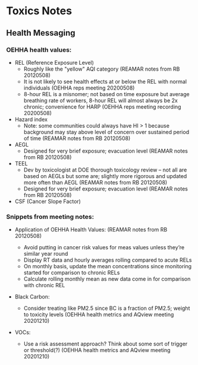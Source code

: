 # Toxics Notes
## Health Messaging

### OEHHA health values:
- REL (Reference Exposure Level)
  - Roughly like the "yellow" AQI category (REAMAR notes from RB 20120508)
  - It is not likely to see health effects at or below the REL with normal individuals (OEHHA reps meeting 20200508)
  - 8-hour REL is a misnomer; not based on time exposure but average breathing rate of workers, 8-hour REL will almost always be 2x chronic; convenience for HARP (OEHHA reps meeting recording 20200508)
- Hazard index
  - Note: some communities could always have HI > 1 because background may stay above level of concern over sustained period of time (REAMAR notes from RB 20120508)
- AEGL
  - Designed for very brief exposure; evacuation level (REAMAR notes from RB 20120508)
- TEEL 
  - Dev by toxicologist at DOE thorough toxicology review – not all are based on AEGLs but some are; slightly more rigorous and updated more often than AEGL (REAMAR notes from RB 20120508)
  - Designed for very brief exposure; evacuation level (REAMAR notes from RB 20120508)
- CSF (Cancer Slope Factor)



### Snippets from meeting notes:
- Application of OEHHA Health Values: (REAMAR notes from RB 20120508)
  - Avoid putting in cancer risk values for meas values unless they’re similar year round 
  - Display RT data and hourly averages rolling compared to acute RELs
  - On monthly basis, update the mean concentrations since monitoring started for comparison to chronic RELs
  - Calculate rolling monthly mean as new data come in for comparison with chronic REL 

- Black Carbon:
  - Consider treating like PM2.5 since BC is a fraction of PM2.5; weight to toxicity levels (OEHHA health metrics and AQview meeting 20201210)


- VOCs:
  - Use a risk assessment approach? Think about some sort of trigger or threshold(?) (OEHHA health metrics and AQview meeting 20201210)













